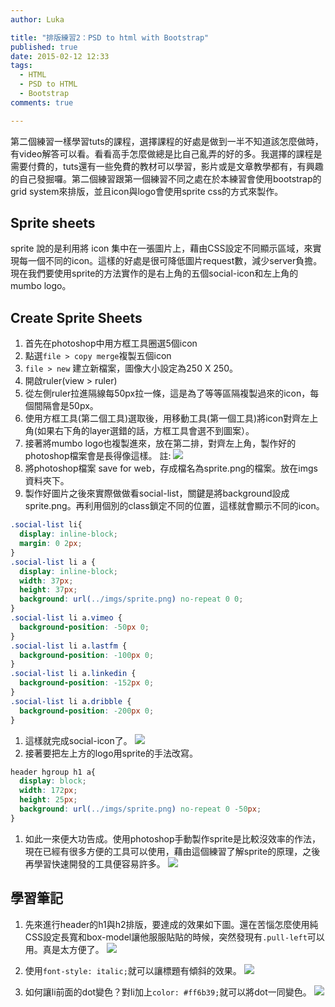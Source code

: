```yaml
---
author: Luka

title: "排版練習2：PSD to html with Bootstrap"
published: true
date: 2015-02-12 12:33
tags:
  - HTML
  - PSD to HTML
  - Bootstrap
comments: true

---
```

第二個練習一樣學習tuts的課程，選擇課程的好處是做到一半不知道該怎麼做時，有video解答可以看。看看高手怎麼做總是比自己亂弄的好的多。我選擇的課程是需要付費的，tuts還有一些免費的教材可以學習，影片或是文章教學都有，有興趣的自己發掘囉。第二個練習跟第一個練習不同之處在於本練習會使用bootstrap的grid system來排版，並且icon與logo會使用sprite css的方式來製作。

## Sprite sheets
sprite 說的是利用將 icon 集中在一張圖片上，藉由CSS設定不同顯示區域，來實現每一個不同的icon。這樣的好處是很可降低圖片request數，減少server負擔。現在我們要使用sprite的方法實作的是右上角的五個social-icon和左上角的mumbo logo。

## Create Sprite Sheets
1. 首先在photoshop中用方框工具圈選5個icon
1. 點選`file > copy merge`複製五個icon
1. `file > new` 建立新檔案，圖像大小設定為250 X 250。
1. 開啟ruler(view > ruler)
1. 從左側ruler拉進隔線每50px拉一條，這是為了等等區隔複製過來的icon，每個間隔會是50px。
1. 使用方框工具(第二個工具)選取後，用移動工具(第一個工具)將icon對齊左上角(如果右下角的layer選錯的話，方框工具會選不到圖案）。
1. 接著將mumbo logo也複製進來，放在第二排，對齊左上角，製作好的photoshop檔案會是長得像這樣。
註:
![](https://lh5.googleusercontent.com/-kZxU_a73YTk/VNyjQ0_8wfI/AAAAAAAAE6g/LXCLe6pwyL4/w1410-h628-no/sprite.jpg)
1. 將photoshop檔案 save for web，存成檔名為sprite.png的檔案。放在imgs資料夾下。
1. 製作好圖片之後來實際做做看social-list，關鍵是將background設成sprite.png。再利用個別的class鎖定不同的位置，這樣就會顯示不同的icon。
```css
.social-list li{
  display: inline-block;
  margin: 0 2px;
}
.social-list li a {
  display: inline-block;
  width: 37px;
  height: 37px;
  background: url(../imgs/sprite.png) no-repeat 0 0;
}
.social-list li a.vimeo {
  background-position: -50px 0;
}
.social-list li a.lastfm {
  background-position: -100px 0;
}
.social-list li a.linkedin {
  background-position: -152px 0;
}
.social-list li a.dribble {
  background-position: -200px 0;
}
```
1. 這樣就完成social-icon了。
![](https://lh5.googleusercontent.com/-uBsU7-pyW8U/VNy7yRTObPI/AAAAAAAAE7A/DMfdyVFwG1w/w734-h198-no/02mumbo.jpg)
1. 接著要把左上方的logo用sprite的手法改寫。
```css
header hgroup h1 a{
  display: block;
  width: 172px;
  height: 25px;
  background: url(../imgs/sprite.png) no-repeat 0 -50px;
}
```
1. 如此一來便大功告成。使用photoshop手動製作sprite是比較沒效率的作法，現在已經有很多方便的工具可以使用，藉由這個練習了解sprite的原理，之後再學習快速開發的工具便容易許多。
![](https://lh4.googleusercontent.com/-4Np5E53Y3Bs/VNy7xCZCx8I/AAAAAAAAE60/EcqUdwQ5P30/w992-h219-no/01mumbo.jpg)

## 學習筆記
1. 先來進行header的h1與h2排版，要達成的效果如下圖。還在苦惱怎麼使用純CSS設定長寬和box-model讓他服服貼貼的時候，突然發現有`.pull-left`可以用。真是太方便了。
![](https://lh4.googleusercontent.com/-4Np5E53Y3Bs/VNy7xCZCx8I/AAAAAAAAE60/EcqUdwQ5P30/w992-h219-no/01mumbo.jpg)

1. 使用`font-style: italic;`就可以讓標題有傾斜的效果。
![](https://lh3.googleusercontent.com/-SJrEQRDSV8k/VN2vuvZQLeI/AAAAAAAAE7U/k4DQG9hf34U/w738-h118-no/titile.jpg)

1. 如何讓li前面的dot變色？對li加上`color: #ff6b39;`就可以將dot一同變色。
![](https://lh6.googleusercontent.com/ORaHhrfnK-RVQ7sUVN_6HgtGUMoww-gRJ5a8hFXqgPY=w733-h138-no)